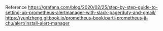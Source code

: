 Reference
https://grafana.com/blog/2020/02/25/step-by-step-guide-to-setting-up-prometheus-alertmanager-with-slack-pagerduty-and-gmail/
https://yunlzheng.gitbook.io/prometheus-book/parti-prometheus-ji-chu/alert/install-alert-manager